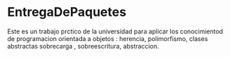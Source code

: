 # EntregaDePaquetes

Este  es un trabajo prctico de la universidad
para aplicar los conocimientod de programacion orientada a objetos : herencia, polimorfismo, clases abstractas sobrecarga , sobreescritura, abstraccion. 

